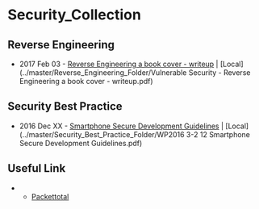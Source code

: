# Security_Collection


## Reverse Engineering
* 2017 Feb 03 - [Reverse Engineering a book cover - writeup](https://vulnsec.com/2017/reverse-engineering-a-book-cover/) |  [Local](../master/Reverse_Engineering_Folder/Vulnerable Security - Reverse Engineering a book cover - writeup.pdf)

## Security Best Practice
* 2016 Dec XX - [Smartphone Secure Development Guidelines](www.enisa.europa.eu/publications/smartphone-secure-development-guidelines-2016/at_download/fullReport) |  [Local](../master/Security_Best_Practice_Folder/WP2016 3-2 12 Smartphone Secure Development Guidelines.pdf)

## Useful Link
* - [Packettotal](http://www.packettotal.com/) 
